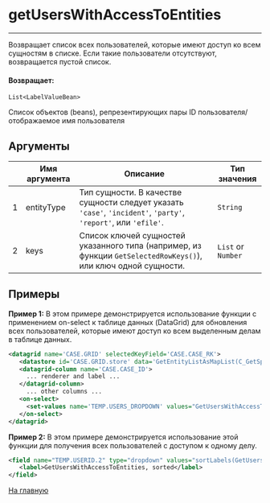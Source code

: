 # getUsersWithAccessToEntities

---

Возвращает список всех пользователей, которые имеют доступ ко всем сущностям в списке.
Если такие пользователи отсутствуют, возвращается пустой список.

#### Возвращает:

`List<LabelValueBean>`

Список объектов (beans), репрезентирующих пары ID пользователя/отображаемое имя пользователя

## Аргументы

|  | Имя аргумента | Описание | Тип значения |
| --- | --- | --- | --- |
| 1 | entityType | Тип сущности. В качестве сущности следует указать `'case'`, `'incident'`, `'party'`, `'report'`, или `'efile'`. | `String` |
| 2 | keys | Список ключей сущностей указанного типа (например, из функции `GetSelectedRowKeys()`), или ключ одной сущности. | `List` or `Number` |

## Примеры

**Пример 1:** В этом примере демонстрируется использование функции с применением on-select к таблице данных (DataGrid)
для обновления всех пользователей, которые имеют доступ ко всем выделенным делам в таблице данных.
```xml
<datagrid name='CASE.GRID' selectedKeyField='CASE.CASE_RK'>
   <datastore id='CASE.GRID.store' data='GetEntityListAsMapList(C_GetSpecificCases())' />
   <datagrid-column name='CASE.CASE_ID'>
     ... renderer and label ...
   </datagrid-column>
     ... other columns ...
   <on-select>
     <set-values name='TEMP.USERS_DROPDOWN' values="GetUsersWithAccessToEntities('incident', GetSelectedRowKeys('CASE.GRID'))"/>
   </on-select>
</datagrid>
```

**Пример 2:** В этом примере демонстрируется использование этой функции для получения всех пользователей с доступом к одному делу.
```xml
<field name="TEMP.USERID.2" type="dropdown" values="sortLabels(GetUsersWithAccessToEntities('case', 10003))">
   <label>GetUsersWithAccessToEntities, sorted</label>
</field>
```



[На главную](./ecmfunctions/)